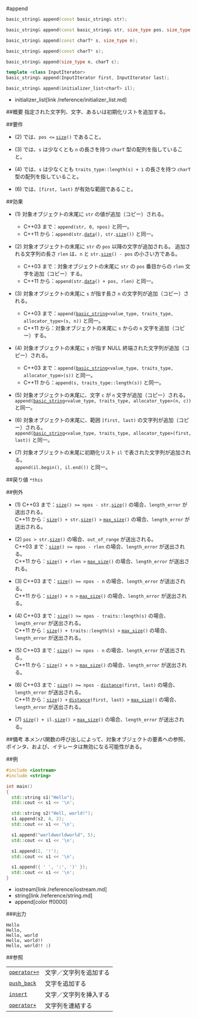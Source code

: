 #append
```cpp
basic_string& append(const basic_string& str);								// (1)

basic_string& append(const basic_string& str, size_type pos, size_type n);	// (2)

basic_string& append(const charT* s, size_type n);							// (3)

basic_string& append(const charT* s);										// (4)

basic_string& append(size_type n, charT c);									// (5)

template <class InputIterator>
basic_string& append(InputIterator first, InputIterator last);				// (6)

basic_string& append(initializer_list<charT> il);							// (7) C++11 から
```
* initializer_list[link /reference/initializer_list.md]

##概要
指定された文字列、文字、あるいは初期化リストを追加する。


##要件
- (2) では、`pos <=` [`size`](./size.md)`()` であること。

- (3) では、`s` は少なくとも `n` の長さを持つ `charT` 型の配列を指していること。

- (4) では、`s` は少なくとも `traits_type::length(s) + 1` の長さを持つ `charT` 型の配列を指していること。

- (6) では、`[first, last)` が有効な範囲であること。


##効果
- (1) 対象オブジェクトの末尾に `str` の値が追加（コピー）される。
	* C++03 まで：`append(str, 0, npos)` と同一。
	* C++11 から：`append(str.`[`data`](./data.md)`(), str.`[`size`](./size.md)`())` と同一。

- (2) 対象オブジェクトの末尾に `str` の `pos` 以降の文字が追加される。
	追加される文字列の長さ `rlen` は、`n` と `str.`[`size`](./size.md)`() - pos` の小さい方である。
	* C++03 まで：対象オブジェクトの末尾に `str` の `pos` 番目からの `rlen` 文字を追加（コピー）する。
	* C++11 から：`append(str.`[`data`](./data.md)`() + pos, rlen)` と同一。

- (3) 対象オブジェクトの末尾に `s` が指す長さ `n` の文字列が追加（コピー）される。
	* C++03 まで：`append(`[`basic_string`](op_constructor.md)`<value_type, traits_type, allocator_type>(s, n))` と同一。
	* C++11 から：対象オブジェクトの末尾に `s` からの `n` 文字を追加（コピー）する。

- (4) 対象オブジェクトの末尾に `s` が指す NULL 終端された文字列が追加（コピー）される。
	* C++03 まで：`append(`[`basic_string`](op_constructor.md)`<value_type, traits_type, allocator_type>(s))` と同一。
	* C++11 から：`append(s, traits_type::length(s))` と同一。

- (5) 対象オブジェクトの末尾に、文字 `c` が `n` 文字が追加（コピー）される。  
	`append(`[`basic_string`](op_constructor.md)`<value_type, traits_type, allocator_type>(n, c))` と同一。

- (6) 対象オブジェクトの末尾に、範囲 `[first, last)` の文字列が追加（コピー）される。  
	`append(`[`basic_string`](op_constructor.md)`<value_type, traits_type, allocator_type>(first, last))` と同一。

- (7) 対象オブジェクトの末尾に初期化リスト `il` で表された文字列が追加される。  
	`append(il.begin(), il.end())` と同一。


##戻り値
`*this`


##例外
- (1) C++03 まで：[`size`](size.md)`() >= npos - str.`[`size`](size.md)`()` の場合、`length_error` が送出される。  
	C++11 から：[`size`](size.md)`() + str.`[`size`](size.md)`() >` [`max_size`](max_size.md)`()` の場合、`length_error` が送出される。

- (2) `pos > str.`[`size`](./size.md)`()` の場合、`out_of_range` が送出される。  
	C++03 まで：[`size`](./size.md)`() >= npos - rlen` の場合、`length_error` が送出される。  
	C++11 から：[`size`](./size.md)`() + rlen >` [`max_size`](max_size.md)`()` の場合、`length_error` が送出される。

- (3) C++03 まで：[`size`](./size.md)`() >= npos - n` の場合、`length_error` が送出される。  
	C++11 から：[`size`](./size.md)`() + n >` [`max_size`](./max_size.md)`()` の場合、`length_error` が送出される。

- (4) C++03 まで：[`size`](./size.md)`() >= npos - traits::length(s)` の場合、`length_error` が送出される。  
	C++11 から：[`size`](./size.md)`() + traits::length(s) >` [`max_size`](./max_size.md)`()` の場合、`length_error` が送出される。

- (5) C++03 まで：[`size`](./size.md)`() >= npos - n` の場合、`length_error` が送出される。  
	C++11 から：[`size`](./size.md)`() + n >` [`max_size`](./max_size.md)`()` の場合、`length_error` が送出される。

- (6) C++03 まで：[`size`](./size.md)`() >= npos -` [`distance`](/reference/iterator/distance.md)`(first, last)` の場合、`length_error` が送出される。  
	C++11 から：[`size`](./size.md)`() +` [`distance`](/reference/iterator/distance.md)`(first, last) >` [`max_size`](./max_size.md)`()` の場合、`length_error` が送出される。

- (7) [`size`](./size.md)`() + il.`[`size`](/reference/initializer_list.md)`() >` [`max_size`](./max_size.md)`()` の場合、`length_error` が送出される。


##備考
本メンバ関数の呼び出しによって、対象オブジェクトの要素への参照、ポインタ、および、イテレータは無効になる可能性がある。


##例
```cpp
#include <iostream>
#include <string>

int main()
{
  std::string s1("Hello");
  std::cout << s1 << '\n';

  std::string s2("Hell, world!");
  s1.append(s2, 4, 2);
  std::cout << s1 << '\n';

  s1.append("worldworldworld", 5);
  std::cout << s1 << '\n';

  s1.append(2, '!');
  std::cout << s1 << '\n';

  s1.append({ ' ', ':', ')' });
  std::cout << s1 << '\n';
}
```
* iostream[link /reference/iostream.md]
* string[link /reference/string.md]
* append[color ff0000]

###出力
```
Hello
Hello, 
Hello, world
Hello, world!!
Hello, world!! :)
```

##参照

|                                     |                        |
|-------------------------------------|------------------------|
| [`operator+=`](./op_plus_assign.md) | 文字／文字列を追加する |
| [`push_back`](./push_back.md)       | 文字を追加する         |
| [`insert`](./insert.md)             | 文字／文字列を挿入する |
| [`operator+`](./op_plus.md)         | 文字列を連結する       |
